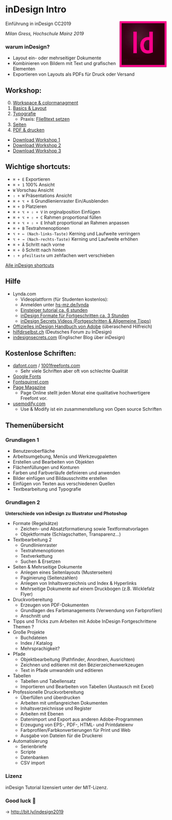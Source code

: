 # inDesign Intro
Einführung in inDesign CC2019
<img align="right" src="indesign_logo.png">

*Milan Gress, Hochschule Mainz 2019*

### warum inDesign?
- Layout ein- oder mehrseitiger Dokumente
- Kombinieren von Bildern mit Text und grafischen Elementen
- Exportieren von Layouts als PDFs für Druck oder Versand

## Workshop:
0. [Workspace & colormanagment](0_intro/intro.md)
1. [Basics & Layout](1_basics/basics.md)
2. [Typografie](2_typo/typo.md)
    - Praxis: [Fließtext setzen](2_typo/fliestext.md)
3. [Seiten](3_seiten/seiten.md)
4. [PDF & drucken](4_pdf/pdf.md)

- [Download Workshop 1](https://github.com/milangress/inDesign101/blob/master/1_basics/workshop/workshop_basics.zip?raw=true)
- [Download Workshop 2](https://github.com/milangress/inDesign101/blob/master/5_workshop/workshop-2_files.zip?raw=true)
- [Download Workshop 3 ](https://github.com/milangress/inDesign101/blob/master/6_workshop/workshop_final.zip?raw=true)


## Wichtige shortcuts:


- `⌘ + E` Exportieren
- `⌘ + 1` 100% Ansicht
- `W` Vorschau Ansicht
- `⇧ + W` Präsentations Ansicht
- `⌘ + ⌥ + ß` Grundlienienraster Ein/Ausblenden
- `⌘ + D` Platzieren
- `⌘ + ⌥ + ⇧ + V` in orginalposition Einfügen
- `⌘ + ⌥ + ⇧ + C` Rahmen proportional füllen
- `⌘ + ⌥ + ⇧ + E` Inhalt proportional an Rahmen anpassen
- `⌘ + B` Textrahmenoptionen
- `⌥ + ← (Nach-links-Taste)` Kerning und Laufweite verringern
- `⌥ + → (Nach-rechts-Taste)` Kerning und Laufweite erhöhen
- `⌘ + Ä` Schritt nach vorne
- `⌘ + Ö` Schritt nach hinten
- `⇧ + pfeiltaste` um zehfachen wert verschieben

[Alle inDesign shortcuts](https://helpx.adobe.com/de/indesign/using/default-keyboard-shortcuts.html)



## Hilfe
- Lynda.com
  - Videoplattform (für Studenten kostenlos):
  - Anmelden unter [hs-mz.de/lynda](hs-mz.de/lynda)
  - [Einsteiger tutorial ca. 6 stunden](https://www.lynda.com/InDesign-tutorials/Get-started/625911/676204-4.html?org=hs-mainz.de)
  - [inDesign Formate für Fortgeschritten ca. 3 Stunden](https://www.lynda.com/InDesign-tutorials/InDesign-Styles-Depth-Revision/575947-2.html?org=hs-mainz.de)
  - [inDesign Secrets Videos (Fortgeschritten & Allgemeine Tipps)](https://www.lynda.com/InDesign-tutorials/InDesign-Secrets/85324-2.html?org=hs-mainz.de)
- [Offizielles inDesign Handbuch von Adobe](https://helpx.adobe.com/de/indesign/user-guide.html) (überaschend Hilfreich)
- [hilfdirselbst.ch](https://www.hilfdirselbst.ch/foren/Adobe_InDesign_Forum_4.html) (Deutsches Forum zu InDesign)
- [indesignsecrets.com](https://indesignsecrets.com/) (Englischer Blog über inDesign)

## Kostenlose Schriften:
  - [dafont.com](https://www.dafont.com/) / [1001freefonts.com](https://www.1001freefonts.com/)
    - Sehr viele Schriften aber oft von schlechte Qualität
  - [Google Fonts](https://fonts.google.com/)
  - [Fontsquirrel.com](https://www.fontsquirrel.com/)
  - [Page Magazine](https://page-online.de/typografie/freefont-des-monats-uebersicht/)
    - Page Online stellt jeden Monat eine qualitative hochwertigere Freefont vor.
  - [usemodify.com](https://usemodify.com/)
    - Use & Modify ist ein zusammenstellung von Open source Schriften


## Themenübersicht

### Grundlagen 1
- Benutzeroberfläche
- Arbeitsumgebung, Menüs und Werkzeugpaletten
- Erstellen und Bearbeiten von Objekten
- Flächenfüllungen und Konturen
- Farben und Farbverläufe definieren und anwenden
- Bilder einfügen und Bildausschnitte erstellen
- Einfügen von Texten aus verschiedenen Quellen
- Textbearbeitung und Typografie


### Grundlagen 2

**Unterschiede von inDesign zu Illustrator und Photoshop**

- Formate (Regelsätze)
    - Zeichen- und Absatzformatierung sowie Textformatvorlagen
    - Objektformate (Schlagschatten, Transparenz…)
- Textbearbeitung 2
    - Grundlinienraster
    - Textrahmenoptionen
    - Textverkettung
    - Suchen & Ersetzen
- Seiten & Mehrseitige Dokumente
    - Anlegen eines Seitenlayouts (Musterseiten)
    - Paginierung (Seitenzahlen)
    - Anlegen von Inhaltsverzeichnis und Index & Hyperlinks
    - Mehrseitige Dokumente auf einem Druckbogen (z.B. Wicklefalz Flyer)
- Druckvorbereitung
    - Erzeugen von PDF-Dokumenten
    - Grundlagen des Farbmanagements (Verwendung von Farbprofilen)
    - Anschnitt und
- Tipps und Tricks zum Arbeiten mit Adobe InDesign
Fortgeschrittene Themen ?
- Große Projekte
    - Buchdateien
    - Index / Katalog
    - Mehrsprachigkeit?
- Pfade
    - Objektbearbeitung (Pathfinder, Anordnen, Ausrichten)
    - Zeichnen und editieren mit den Bézierzeichenwerkzeugen
    - Text in Pfade umwandeln und editieren
- Tabellen
    - Tabellen und Tabellensatz
    - Importieren und Bearbeiten von Tabellen (Austausch mit Excel)
- Professionelle Druckvorbereitung
    - Überfüllen und überdrucken
    - Arbeiten mit umfangreichen Dokumenten
    - Inhaltsverzeichnisse und Register
    - Arbeiten mit Ebenen
    - Datenimport und Export aus anderen Adobe-Programmen
    - Erzeugung von EPS-, PDF-, HTML- und Printdateienv
    - Farbprofilen/Farbkonvertierungen für Print und Web
    - Ausgabe von Dateien für die Druckerei
- Automatisierung
    - Serienbriefe
    - Scripte
    - Datenbanken
    - CSV import



### Lizenz
inDesign Tutorial lizensiert unter der MIT-Lizenz.

### Good luck 💖

-> http://bit.ly/indesign2019
